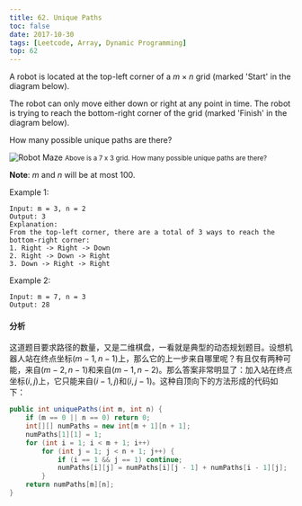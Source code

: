 ```yaml
---
title: 62. Unique Paths
toc: false
date: 2017-10-30
tags: [Leetcode, Array, Dynamic Programming]
top: 62
---
```


A robot is located at the top-left corner of a $m \times n$ grid (marked 'Start' in the diagram below).

The robot can only move either down or right at any point in time. The robot is trying to reach the bottom-right corner of the grid (marked 'Finish' in the diagram below).

How many possible unique paths are there?

![Robot Maze](http://or9a8nskt.bkt.clouddn.com/LeetCode62.png?imageslim)
<small>Above is a 7 x 3 grid. How many possible unique paths are there?</small>

**Note**: $m$ and $n$ will be at most 100.

Example 1:

```
Input: m = 3, n = 2
Output: 3
Explanation:
From the top-left corner, there are a total of 3 ways to reach the bottom-right corner:
1. Right -> Right -> Down
2. Right -> Down -> Right
3. Down -> Right -> Right
```

Example 2:

```
Input: m = 7, n = 3
Output: 28
```

#### 分析

这道题目要求路径的数量，又是二维棋盘，一看就是典型的动态规划题目。设想机器人站在终点坐标($m-1, n-1$)上，那么它的上一步来自哪里呢？有且仅有两种可能，来自($m-2, n-1$)和来自($m-1, n-2$)。那么答案非常明显了：加入站在终点坐标($i, j$)上，它只能来自($i-1, j$)和($i, j-1$)。这种自顶向下的方法形成的代码如下：

```Java
public int uniquePaths(int m, int n) {
    if (m == 0 || n == 0) return 0;
    int[][] numPaths = new int[m + 1][n + 1];
    numPaths[1][1] = 1;
    for (int i = 1; i < m + 1; i++)
        for (int j = 1; j < n + 1; j++) {
            if (i == 1 && j == 1) continue;
            numPaths[i][j] = numPaths[i][j - 1] + numPaths[i - 1][j];
        }
    return numPaths[m][n];
}
```


